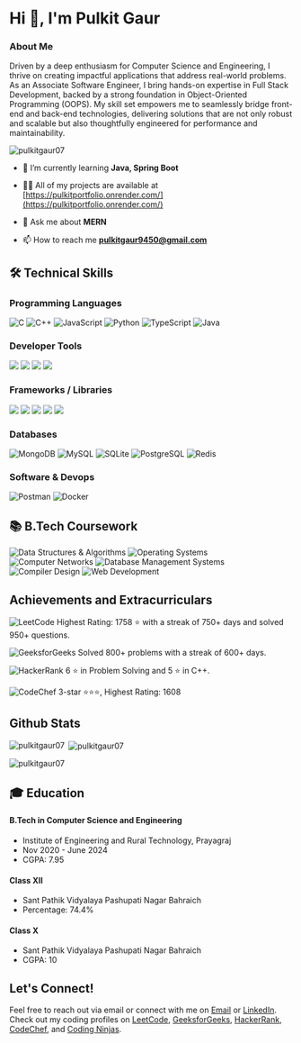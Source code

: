 <h1>Hi 👋, I'm Pulkit Gaur</h1>
<h3>About Me</h3>
<p>Driven by a deep enthusiasm for Computer Science and Engineering, I thrive on creating impactful applications that address real-world problems. As an Associate Software Engineer, I bring hands-on expertise in Full Stack Development, backed by a strong foundation in Object-Oriented Programming (OOPS). My skill set empowers me to seamlessly bridge front-end and back-end technologies, delivering solutions that are not only robust and scalable but also thoughtfully engineered for performance and maintainability.</p>

<p align="left"> <img src="https://komarev.com/ghpvc/?username=pulkitgaur07&label=Profile%20views&color=0e75b6&style=flat" alt="pulkitgaur07" /> </p>

- 🌱 I’m currently learning **Java, Spring Boot**

- 👨‍💻 All of my projects are available at [https://pulkitportfolio.onrender.com/](https://pulkitportfolio.onrender.com/)

- 💬 Ask me about **MERN**

- 📫 How to reach me **pulkitgaur9450@gmail.com**

## 🛠️ Technical Skills

### Programming Languages  
<p><img src="https://img.shields.io/badge/C-A8B9CC?style=for-the-badge&logo=c&logoColor=black" alt="C" />
<img src="https://img.shields.io/badge/C++-00599C?style=for-the-badge&logo=c%2B%2B&logoColor=white" alt="C++" />
<img src="https://img.shields.io/badge/JavaScript-F7DF1E?style=for-the-badge&logo=javascript&logoColor=black" alt="JavaScript" />
<img src="https://img.shields.io/badge/Python-3776AB?style=for-the-badge&logo=python&logoColor=white" alt="Python" />
<img src="https://img.shields.io/badge/TypeScript-3178C6?style=for-the-badge&logo=typescript&logoColor=white" alt="TypeScript" />
<img src="https://img.shields.io/badge/Java-007396?style=for-the-badge&logo=openjdk&logoColor=white" alt="Java" />
</p>

### Developer Tools 
<p>
<img src="https://img.shields.io/badge/VS%20Code-007ACC?style=for-the-badge&logo=visual-studio-code&logoColor=white" />
<img src="https://img.shields.io/badge/LaTeX-008080?style=for-the-badge&logo=latex&logoColor=white" />
<img src="https://img.shields.io/badge/Git-F05032?style=for-the-badge&logo=git&logoColor=white" />
<img src="https://img.shields.io/badge/GitHub-181717?style=for-the-badge&logo=github&logoColor=white" />
</p>

### Frameworks / Libraries
<p>
<img src="https://img.shields.io/badge/React-20232A?style=for-the-badge&logo=react&logoColor=61DAFB" />
<img src="https://img.shields.io/badge/Node.js-339933?style=for-the-badge&logo=node.js&logoColor=white" />
<img src="https://img.shields.io/badge/Express.js-000000?style=for-the-badge&logo=express&logoColor=white" />
<img src="https://img.shields.io/badge/Bootstrap-563D7C?style=for-the-badge&logo=bootstrap&logoColor=white" />
<img src="https://img.shields.io/badge/Tailwind_CSS-38B2AC?style=for-the-badge&logo=tailwind-css&logoColor=white" />
</p>

### Databases  
<p>
<img src="https://img.shields.io/badge/MongoDB-47A248?style=for-the-badge&logo=mongodb&logoColor=white" alt="MongoDB" />
<img src="https://img.shields.io/badge/MySQL-4479A1?style=for-the-badge&logo=mysql&logoColor=white" alt="MySQL" />
<img src="https://img.shields.io/badge/SQL-003B57?style=for-the-badge&logo=sqlite&logoColor=white" alt="SQLite" />
<img src="https://img.shields.io/badge/PostgreSQL-4169E1?style=for-the-badge&logo=postgresql&logoColor=white" alt="PostgreSQL" />
<img src="https://img.shields.io/badge/Redis-DC382D?style=for-the-badge&logo=redis&logoColor=white" alt="Redis" />
</p>

### Software & Devops
<p>
<img src="https://img.shields.io/badge/Postman-FF6C37?style=for-the-badge&logo=postman&logoColor=white" alt="Postman" />
<img src="https://img.shields.io/badge/Docker-2496ED?style=for-the-badge&logo=docker&logoColor=white" alt="Docker" />
</p>

## 📚 B.Tech Coursework
<img src="https://img.shields.io/badge/Data_Structures_%26_Algorithms-004680?style=for-the-badge&logo=algorithm&logoColor=white" alt="Data Structures & Algorithms" />
<img src="https://img.shields.io/badge/Operating_Systems-0078D6?style=for-the-badge&logo=windows&logoColor=white" alt="Operating Systems" />
<img src="https://img.shields.io/badge/Computer_Networks-2962FF?style=for-the-badge&logo=cisco&logoColor=white" alt="Computer Networks" />
<img src="https://img.shields.io/badge/Database_Management_Systems-4479A1?style=for-the-badge&logo=mysql&logoColor=white" alt="Database Management Systems" />
<img src="https://img.shields.io/badge/Compiler_Design-FBCA04?style=for-the-badge&logo=codeforces&logoColor=white" alt="Compiler Design" />
<img src="https://img.shields.io/badge/Web_Development-F16529?style=for-the-badge&logo=html5&logoColor=white" alt="Web Development" />

## Achievements and Extracurriculars
<p>
<img src="https://img.shields.io/badge/LeetCode-FFA116?style=for-the-badge&logo=leetcode&logoColor=white" alt="LeetCode" />
Highest Rating: 1758 ⭐️ with a streak of 750+ days and solved 950+ questions.
</p>
<p>
<img src="https://img.shields.io/badge/GeeksforGeeks-2F8D46?style=for-the-badge&logo=geeksforgeeks&logoColor=white" alt="GeeksforGeeks" /> Solved 800+ problems with a streak of 600+ days.
</p>
<p>
<img src="https://img.shields.io/badge/HackerRank-2EC866?style=for-the-badge&logo=hackerrank&logoColor=white" alt="HackerRank" /> 6 ⭐️ in Problem Solving and 5 ⭐️ in C++.
</p>
<p><img src="https://img.shields.io/badge/CodeChef-5B4638?style=for-the-badge&logo=codechef&logoColor=white" alt="CodeChef" /> 3-star ⭐️⭐️⭐️, Highest Rating: 1608 </p>

## Github Stats
<p><img align="left" src="https://github-readme-stats.vercel.app/api/top-langs?username=pulkitgaur07&show_icons=true&locale=en&layout=compact" alt="pulkitgaur07" /></p>

<p>&nbsp;<img align="center" src="https://github-readme-stats.vercel.app/api?username=pulkitgaur07&show_icons=true&locale=en" alt="pulkitgaur07" /></p>

<p><img align="center" src="https://github-readme-streak-stats.herokuapp.com/?user=pulkitgaur07&" alt="pulkitgaur07" /></p>


## 🎓 Education

#### B.Tech in Computer Science and Engineering  
- Institute of Engineering and Rural Technology, Prayagraj
-  Nov 2020 - June 2024 
-  CGPA: 7.95

#### Class XII  
- Sant Pathik Vidyalaya Pashupati Nagar Bahraich
- Percentage: 74.4%

#### Class X  
 - Sant Pathik Vidyalaya Pashupati Nagar Bahraich
 - CGPA: 10

## Let's Connect!
Feel free to reach out via email or connect with me on 
<a href="mailto:pulkigaur9450@gmail.com" target="_blank">Email</a> 
or 
<a href="https://www.linkedin.com/in/pulkitgaur07/" target="_blank">LinkedIn</a>. 
Check out my coding profiles on 
<a href="https://leetcode.com/u/pulkitgaur07/" target="_blank">LeetCode</a>, 
<a href="https://www.geeksforgeeks.org/user/stranger_99/" target="_blank">GeeksforGeeks</a>, 
<a href="https://www.hackerrank.com/profile/Pulkitgaur9450" target="_blank">HackerRank</a>, 
<a href="https://www.codechef.com/users/stranger_99" target="_blank">CodeChef</a>, 
and 
<a href="https://www.naukri.com/code360/profile/pulkitgaur" target="_blank">Coding Ninjas</a>.
